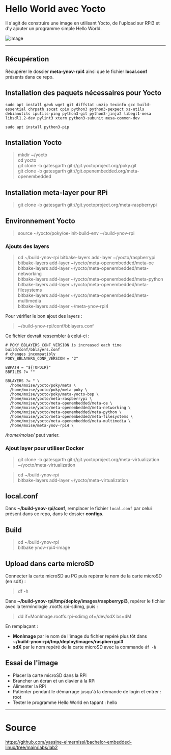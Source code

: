 # Hello World avec Yocto
Il s'agit de construire une image en utilisant Yocto, de l'upload sur RPi3 et d'y ajouter un programme simple Hello World.

![image](https://user-images.githubusercontent.com/72506988/117007193-a45f5280-ace9-11eb-8cdb-7e39112cf5e6.png)

---

## Récupération
Récupérer le dossier **meta-ynov-rpi4** ainsi que le fichier **local.conf** présents dans ce repo.

## Installation des paquets nécessaires pour Yocto
```
sudo apt install gawk wget git diffstat unzip texinfo gcc build-essential chrpath socat cpio python3 python3-pexpect xz-utils debianutils iputils-ping python3-git python3-jinja2 libegl1-mesa libsdl1.2-dev pylint3 xterm python3-subunit mesa-common-dev  
```
```
sudo apt install python3-pip
```

## Installation Yocto
> mkdir ~/yocto  
> cd yocto  
> git clone -b gatesgarth git://git.yoctoproject.org/poky.git  
> git clone -b gatesgarth git://git.openembedded.org/meta-openembedded  

## Installation meta-layer pour RPi
> git clone -b gatesgarth git://git.yoctoproject.org/meta-raspberrypi

## Environnement Yocto 
> source ~/yocto/poky/oe-init-build-env ~/build-ynov-rpi  

### Ajouts des layers
> cd ~/build-ynov-rpi
> bitbake-layers add-layer ~/yocto/raspberrypi  
> bitbake-layers add-layer ~/yocto/meta-openembedded/meta-oe   
> bitbake-layers add-layer ~/yocto/meta-openembedded/meta-networking   
> bitbake-layers add-layer ~/yocto/meta-openembedded/meta-python  
> bitbake-layers add-layer ~/yocto/meta-openembedded/meta-filesystems   
> bitbake-layers add-layer ~/yocto/meta-openembedded/meta-multimedia   
> bitbake-layers add-layer ~/meta-ynov-rpi4  

Pour vérifier le bon ajout des layers :
> ~/build-ynov-rpi/conf/bblayers.conf

Ce fichier devrait ressembler à celui-ci :
```
# POKY_BBLAYERS_CONF_VERSION is increased each time build/conf/bblayers.conf
# changes incompatibly
POKY_BBLAYERS_CONF_VERSION = "2"

BBPATH = "${TOPDIR}"
BBFILES ?= ""

BBLAYERS ?= " \
  /home/moise/yocto/poky/meta \
  /home/moise/yocto/poky/meta-poky \
  /home/moise/yocto/poky/meta-yocto-bsp \
  /home/moise/yocto/meta-raspberrypi \
  /home/moise/yocto/meta-openembedded/meta-oe \
  /home/moise/yocto/meta-openembedded/meta-networking \
  /home/moise/yocto/meta-openembedded/meta-python \
  /home/moise/yocto/meta-openembedded/meta-filesystems \
  /home/moise/yocto/meta-openembedded/meta-multimedia \
  /home/moise/meta-ynov-rpi4 \
```
*/home/moise/* peut varier.

### Ajout layer pour utiliser Docker

> git clone -b gatesgarth git://git.yoctoproject.org/meta-virtualization ~/yocto/meta-virtualization

> cd ~/build-ynov-rpi  
> bitbake-layers add-layer ~/yocto/meta-virtualization


## local.conf
Dans **~/build-ynov-rpi/conf**, remplacer le fichier `local.conf` par celui présent dans ce repo, dans le dossier **configs**.


## Build
> cd ~/build-ynov-rpi   
> bitbake ynov-rpi4-image


## Upload dans carte microSD 
Connecter la carte microSD au PC puis repérer le nom de la carte microSD (en sdX) :
> df -h   

Dans **~/build-ynov-rpi/tmp/deploy/images/raspberrypi3**, repérer le fichier avec la terminologie .rootfs.rpi-sdimg, puis : 
> dd if=MonImage.rootfs.rpi-sdimg of=/dev/sdX bs=4M   

En remplaçant :
- **MonImage** par le nom de l'image du fichier repéré plus tôt dans **~/build-ynov-rpi/tmp/deploy/images/raspberrypi3**  
- **sdX** par le nom repéré de la carte microSD avec la commande `df -h`


## Essai de l'image   
- Placer la carte microSD dans la RPi   
- Brancher un écran et un clavier à la RPi   
- Alimenter la RPi   
- Patienter pendant le démarrage jusqu'à la demande de login et entrer : root   
- Tester le programme Hello World en tapant : hello   

---

# Source
https://github.com/yassine-elmernissi/bachelor-embedded-linux/tree/main/labs/lab2

